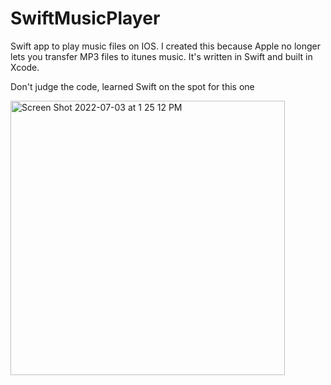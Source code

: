 # SwiftMusicPlayer
Swift app to play music files on IOS. I created this because Apple no longer lets you transfer MP3 files to itunes music. It's written in Swift and built in Xcode.

Don't judge the code, learned Swift on the spot for this one

<img width="439" alt="Screen Shot 2022-07-03 at 1 25 12 PM" src="https://user-images.githubusercontent.com/57970967/177056134-c9f69c5f-13f1-4153-af3f-1b4ea28a01fb.png">
